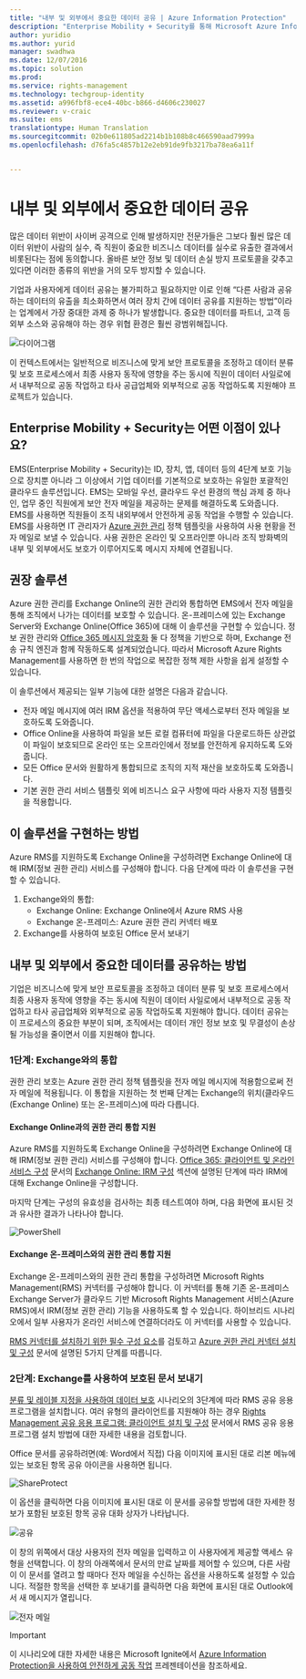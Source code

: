 ```yaml
---
title: "내부 및 외부에서 중요한 데이터 공유 | Azure Information Protection"
description: "Enterprise Mobility + Security를 통해 Microsoft Azure Information Protection 기능을 활용하여 내부 및 외부에서 중요한 데이터를 공유하는 방법을 설명하는 시나리오입니다."
author: yuridio
ms.author: yurid
manager: swadhwa
ms.date: 12/07/2016
ms.topic: solution
ms.prod: 
ms.service: rights-management
ms.technology: techgroup-identity
ms.assetid: a996fbf8-ece4-40bc-b866-d4606c230027
ms.reviewer: v-craic
ms.suite: ems
translationtype: Human Translation
ms.sourcegitcommit: 02b0e611805ad2214b1b108b8c466590aad7999a
ms.openlocfilehash: d76fa5c4857b12e2eb91de9fb3217ba78ea6a11f


---
```


# <a name="share-sensitive-data-internally-and-externally"></a>내부 및 외부에서 중요한 데이터 공유

많은 데이터 위반이 사이버 공격으로 인해 발생하지만 전문가들은 그보다 훨씬 많은 데이터 위반이 사람의 실수, 즉 직원이 중요한 비즈니스 데이터를 실수로 유출한 결과에서 비롯된다는 점에 동의합니다. 올바른 보안 정보 및 데이터 손실 방지 프로토콜을 갖추고 있다면 이러한 종류의 위반을 거의 모두 방지할 수 있습니다.

기업과 사용자에게 데이터 공유는 불가피하고 필요하지만 이로 인해 “다른 사람과 공유하는 데이터의 유출을 최소화하면서 여러 장치 간에 데이터 공유를 지원하는 방법”이라는 업계에서 가장 중대한 과제 중 하나가 발생합니다. 중요한 데이터를 파트너, 고객 등 외부 소스와 공유해야 하는 경우 위협 환경은 훨씬 광범위해집니다. 

![다이어그램](./media/share-sensitive-data/share-sensitive-data-fig1.png)

이 컨텍스트에서는 일반적으로 비즈니스에 맞게 보안 프로토콜을 조정하고 데이터 분류 및 보호 프로세스에서 최종 사용자 동작에 영향을 주는 동시에 직원이 데이터 사일로에서 내부적으로 공동 작업하고 타사 공급업체와 외부적으로 공동 작업하도록 지원해야 프로젝트가 있습니다. 

## <a name="how-can-enterprise-mobility-security-help-you"></a>Enterprise Mobility + Security는 어떤 이점이 있나요?

EMS(Enterprise Mobility + Security)는 ID, 장치, 앱, 데이터 등의 4단계 보호 기능으로 장치뿐 아니라 그 이상에서 기업 데이터를 기본적으로 보호하는 유일한 포괄적인 클라우드 솔루션입니다. EMS는 모바일 우선, 클라우드 우선 환경의 핵심 과제 중 하나인, 업무 중인 직원에게 보안 전자 메일을 제공하는 문제를 해결하도록 도와줍니다. EMS를 사용하면 직원들이 조직 내외부에서 안전하게 공동 작업을 수행할 수 있습니다. EMS를 사용하면 IT 관리자가 [Azure 권한 관리](https://docs.microsoft.com/information-protection/understand-explore/what-is-azure-rms) 정책 템플릿을 사용하여 사용 현황을 전자 메일로 보낼 수 있습니다. 사용 권한은 온라인 및 오프라인뿐 아니라 조직 방화벽의 내부 및 외부에서도 보호가 이루어지도록 메시지 자체에 연결됩니다.

## <a name="recommended-solution"></a>권장 솔루션

Azure 권한 관리를 Exchange Online의 권한 관리와 통합하면 EMS에서 전자 메일을 통해 조직에서 나가는 데이터를 보호할 수 있습니다. 온-프레미스에 있는 Exchange Server와 Exchange Online(Office 365)에 대해 이 솔루션을 구현할 수 있습니다. 정보 권한 관리와 [Office 365 메시지 암호화](https://technet.microsoft.com/library/dn569285.aspx) 둘 다 정책을 기반으로 하며, Exchange 전송 규칙 엔진과 함께 작동하도록 설계되었습니다. 따라서 Microsoft Azure Rights Management를 사용하면 한 번의 작업으로 복잡한 정책 제한 사항을 쉽게 설정할 수 있습니다.

이 솔루션에서 제공되는 일부 기능에 대한 설명은 다음과 같습니다.

- 전자 메일 메시지에 여러 IRM 옵션을 적용하여 무단 액세스로부터 전자 메일을 보호하도록 도와줍니다.
- Office Online을 사용하여 파일을 보든 로컬 컴퓨터에 파일을 다운로드하든 상관없이 파일이 보호되므로 온라인 또는 오프라인에서 정보를 안전하게 유지하도록 도와줍니다.
- 모든 Office 문서와 원활하게 통합되므로 조직의 지적 재산을 보호하도록 도와줍니다.
- 기본 권한 관리 서비스 템플릿 외에 비즈니스 요구 사항에 따라 사용자 지정 템플릿을 적용합니다.


## <a name="how-to-implement-this-solution"></a>이 솔루션을 구현하는 방법

Azure RMS를 지원하도록 Exchange Online을 구성하려면 Exchange Online에 대해 IRM(정보 권한 관리) 서비스를 구성해야 합니다. 다음 단계에 따라 이 솔루션을 구현할 수 있습니다.

1. Exchange와의 통합: 
    - Exchange Online: Exchange Online에서 Azure RMS 사용
    - Exchange 온-프레미스: Azure 권한 관리 커넥터 배포
2. Exchange를 사용하여 보호된 Office 문서 보내기

## <a name="how-to-share-sensitive-data-internally-and-externally"></a>내부 및 외부에서 중요한 데이터를 공유하는 방법

기업은 비즈니스에 맞게 보안 프로토콜을 조정하고 데이터 분류 및 보호 프로세스에서 최종 사용자 동작에 영향을 주는 동시에 직원이 데이터 사일로에서 내부적으로 공동 작업하고 타사 공급업체와 외부적으로 공동 작업하도록 지원해야 합니다. 데이터 공유는 이 프로세스의 중요한 부분이 되며, 조직에서는 데이터 개인 정보 보호 및 무결성이 손상될 가능성을 줄이면서 이를 지원해야 합니다.

### <a name="step-1-integration-with-exchange"></a>1단계: Exchange와의 통합

권한 관리 보호는 Azure 권한 관리 정책 템플릿을 전자 메일 메시지에 적용함으로써 전자 메일에 적용됩니다. 이 통합을 지원하는 첫 번째 단계는 Exchange의 위치(클라우드(Exchange Online) 또는 온-프레미스)에 따라 다릅니다. 

#### <a name="enable-rights-management-integration-with-exchange-online"></a>Exchange Online과의 권한 관리 통합 지원

Azure RMS를 지원하도록 Exchange Online을 구성하려면 Exchange Online에 대해 IRM(정보 권한 관리) 서비스를 구성해야 합니다. [Office 365: 클라이언트 및 온라인 서비스 구성](https://docs.microsoft.com/rights-management/deploy-use/configure-office365) 문서의 [Exchange Online: IRM 구성](https://docs.microsoft.com/rights-management/deploy-use/configure-office365#exchange-online-irm-configuration) 섹션에 설명된 단계에 따라 IRM에 대해 Exchange Online을 구성합니다.

마지막 단계는 구성의 유효성을 검사하는 최종 테스트여야 하며, 다음 화면에 표시된 것과 유사한 결과가 나타나야 합니다.

![PowerShell](./media/share-sensitive-data/share-sensitive-data-fig2.png)

#### <a name="enable-rights-management-integration-with-exchange-on-premises"></a>Exchange 온-프레미스와의 권한 관리 통합 지원

Exchange 온-프레미스와의 권한 관리 통합을 구성하려면 Microsoft Rights Management(RMS) 커넥터를 구성해야 합니다. 이 커넥터를 통해 기존 온-프레미스 Exchange Server가 클라우드 기반 Microsoft Rights Management 서비스(Azure RMS)에서 IRM(정보 권한 관리) 기능을 사용하도록 할 수 있습니다. 하이브리드 시나리오에서 일부 사용자가 온라인 서비스에 연결하더라도 이 커넥터를 사용할 수 있습니다.

[RMS 커넥터를 설치하기 위한 필수 구성 요소](https://docs.microsoft.com/rights-management/deploy-use/deploy-rms-connector#prerequisites-for-the-rms-connector)를 검토하고 [Azure 권한 관리 커넥터 설치 및 구성](https://docs.microsoft.com/rights-management/deploy-use/install-configure-rms-connector) 문서에 설명된 5가지 단계를 따릅니다.

### <a name="step-2-send-a-protected-document-using-exchange"></a>2단계: Exchange를 사용하여 보호된 문서 보내기

[분류 및 레이블 지정을 사용하여 데이터 보호](infoprotect-secure-classify-scenario.md) 시나리오의 3단계에 따라 RMS 공유 응용 프로그램을 설치합니다. 여러 유형의 클라이언트를 지원해야 하는 경우 [Rights Management 공유 응용 프로그램: 클라이언트 설치 및 구성](https://docs.microsoft.com/rights-management/deploy-use/configure-sharing-app) 문서에서 RMS 공유 응용 프로그램 설치 방법에 대한 자세한 내용을 검토합니다.

Office 문서를 공유하려면(예: Word에서 직접) 다음 이미지에 표시된 대로 리본 메뉴에 있는 보호된 항목 공유 아이콘을 사용하면 됩니다.

![ShareProtect](./media/share-sensitive-data/share-sensitive-data-fig3.png)

이 옵션을 클릭하면 다음 이미지에 표시된 대로 이 문서를 공유할 방법에 대한 자세한 정보가 포함된 보호된 항목 공유 대화 상자가 나타납니다.

![공유](./media/share-sensitive-data/share-sensitive-data-fig4.png)

이 창의 위쪽에서 대상 사용자의 전자 메일을 입력하고 이 사용자에게 제공할 액세스 유형을 선택합니다. 이 창의 아래쪽에서 문서의 만료 날짜를 제어할 수 있으며, 다른 사람이 이 문서를 열려고 할 때마다 전자 메일을 수신하는 옵션을 사용하도록 설정할 수 있습니다. 적절한 항목을 선택한 후 보내기를 클릭하면 다음 화면에 표시된 대로 Outlook에서 새 메시지가 열립니다.

![전자 메일](./media/share-sensitive-data/share-sensitive-data-fig5.png)

> [!IMPORTANT] 
> 이 시나리오에 대한 자세한 내용은 Microsoft Ignite에서 [Azure Information Protection을 사용하여 안전하게 공동 작업](https://myignite.microsoft.com/videos/49947) 프레젠테이션을 참조하세요.



<!--HONumber=Dec16_HO2-->


